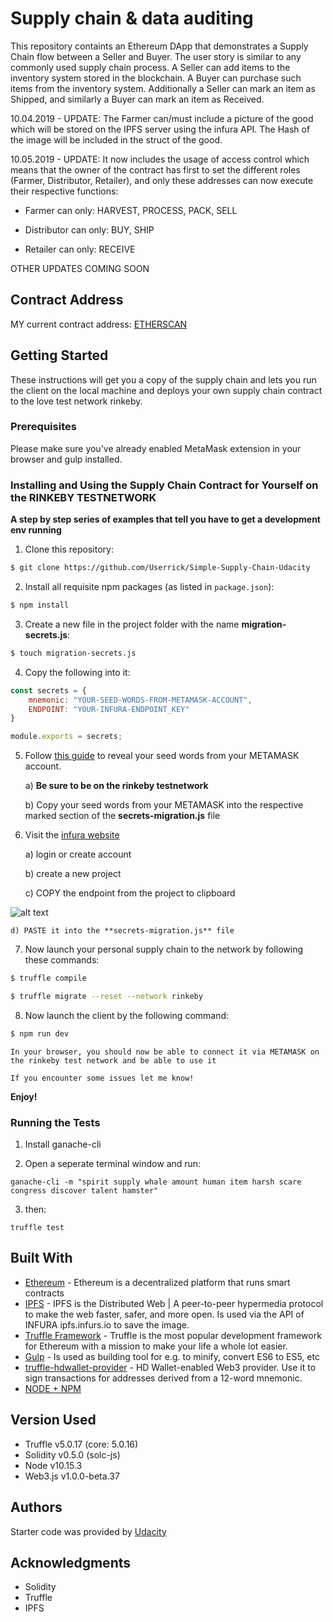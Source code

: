 # Supply chain & data auditing

This repository containts an Ethereum DApp that demonstrates a Supply Chain flow between a Seller and Buyer. The user story is similar to any commonly used supply chain process. A Seller can add items to the inventory system stored in the blockchain. A Buyer can purchase such items from the inventory system. Additionally a Seller can mark an item as Shipped, and similarly a Buyer can mark an item as Received.

10.04.2019 - UPDATE: The Farmer can/must include a picture of the good which will be stored on the IPFS server using the infura API. The Hash of the image will be included in the struct of the good.

10.05.2019 - UPDATE:  It now includes the usage of access control which means that the owner of the contract has first to set the different roles (Farmer, Distributor, Retailer), and only these addresses can now execute their respective functions:

* Farmer can only: HARVEST, PROCESS, PACK, SELL

* Distributor can only: BUY, SHIP

* Retailer can only: RECEIVE

OTHER UPDATES COMING SOON

## Contract Address

MY current contract address: [ETHERSCAN](https://rinkeby.etherscan.io/address/0x33cb39Ba7E4a9818d03abB9211c966520c7f04a8)

## Getting Started

These instructions will get you a copy of the supply chain and lets you run the client on the local machine and deploys your own supply chain contract to the love test network rinkeby.

### Prerequisites

Please make sure you've already enabled MetaMask extension in your browser and gulp installed.


### Installing and Using the Supply Chain Contract for Yourself on the RINKEBY TESTNETWORK

**A step by step series of examples that tell you have to get a development env running**

1. Clone this repository:

```bash
$ git clone https://github.com/Userrick/Simple-Supply-Chain-Udacity
```

2. Install all requisite npm packages (as listed in ```package.json```):

```bash
$ npm install
```

3. Create a new file in the project folder with the name **migration-secrets.js**:

```bash
$ touch migration-secrets.js
```

4. Copy the following into it:

```javascript
const secrets = {
    mnemonic: "YOUR-SEED-WORDS-FROM-METAMASK-ACCOUNT",
    ENDPOINT: "YOUR-INFURA-ENDPOINT_KEY"
}

module.exports = secrets;
```

5. Follow [this guide](https://metamask.zendesk.com/hc/en-us/articles/360015290032-How-to-Reveal-Your-Seed-Phrase) to reveal your seed words from your METAMASK account. 

    a) **Be sure to be on the rinkeby testnetwork**

    b) Copy your seed words from your METAMASK into the respective marked section of the **secrets-migration.js** file


6. Visit the [infura website](https://www.infura.io) 

    a) login or create account

    b) create a new project 

    c) COPY the endpoint from the project to clipboard

![alt text][INFURA-key]

[INFURA-key]: https://github.com/Userrick/Simple-Supply-Chain-Udacity/tutorial-images/INFURA-key.PNG "INFURA-key"

    d) PASTE it into the **secrets-migration.js** file

7. Now launch your personal supply chain to the network by following these commands:

```bash
$ truffle compile

$ truffle migrate --reset --network rinkeby
```

8. Now launch the client by the following command:

```bash
$ npm run dev
```

    In your browser, you should now be able to connect it via METAMASK on the rinkeby test network and be able to use it

    If you encounter some issues let me know!

**Enjoy!**

### Running the Tests

1. Install ganache-cli

2. Open a seperate terminal window and run:

```
ganache-cli -m "spirit supply whale amount human item harsh scare congress discover talent hamster"
```

3. then:

```
truffle test
```


## Built With

* [Ethereum](https://www.ethereum.org/) - Ethereum is a decentralized platform that runs smart contracts
* [IPFS](https://ipfs.io/) - IPFS is the Distributed Web | A peer-to-peer hypermedia protocol
to make the web faster, safer, and more open. Is used via the API of INFURA ipfs.infurs.io to save the image.
* [Truffle Framework](http://truffleframework.com/) - Truffle is the most popular development framework for Ethereum with a mission to make your life a whole lot easier. 
* [Gulp](https://gulpjs.com/) - Is used as building tool for e.g. to minify, convert ES6 to ES5, etc 
* [truffle-hdwallet-provider](https://github.com/trufflesuite/truffle-hdwallet-provider) - HD Wallet-enabled Web3 provider. Use it to sign transactions for addresses derived from a 12-word mnemonic.
* [NODE + NPM](https://github.com/nodejs/node) 

## Version Used

* Truffle v5.0.17 (core: 5.0.16)
* Solidity v0.5.0 (solc-js)
* Node v10.15.3
* Web3.js v1.0.0-beta.37

## Authors

Starter code was provided by [Udacity](https://github.com/udacity/nd1309-Project-6b-Example-Template)


## Acknowledgments

* Solidity
* Truffle
* IPFS
